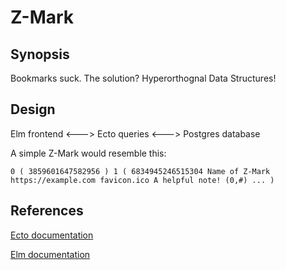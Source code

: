 Z-Mark
======

Synopsis
--------

Bookmarks suck. The solution? Hyperorthognal Data Structures!

Design
------

Elm frontend <---> Ecto queries <---> Postgres database

A simple Z-Mark would resemble this:

`
0 ( 3859601647582956 )
1 ( 6834945246515304
    Name of Z-Mark
    https://example.com
    favicon.ico
    A helpful note!
    (0,#) ...
   )
`

References
----------

[Ecto documentation](http://hexdocs.pm/ecto/Ecto.html)

[Elm documentation](http://elm-lang.org/docs)
